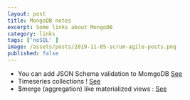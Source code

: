 ```yaml
---
layout: post
title: MongoDB notes
excerpt: Some links about MongoDB
category: links
tags: ['noSQL' ]
image: /assets/posts/2019-11-05-scrum-agile-posts.png
published: false
---
```


* You can add JSON Schema validation to MomgoDB [See](https://www.mongodb.com/docs/manual/core/schema-validation/)
* Timeseries collections ! [See](https://www.mongodb.com/docs/v5.0/core/timeseries-collections/)
* $merge (aggregation) like materialized views : [See](https://www.mongodb.com/docs/v5.0/reference/operator/aggregation/merge/)
